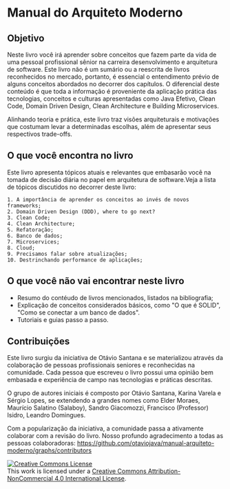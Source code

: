 # Manual do Arquiteto Moderno

## Objetivo

Neste livro você irá aprender sobre conceitos que fazem parte da vida de uma pessoal profissional sênior na carreira desenvolvimento e arquitetura de software. Este livro não é um sumário ou a reescrita de livros reconhecidos no mercado, portanto, é essencial o entendimento prévio de alguns conceitos abordados no decorrer dos capítulos. O diferencial deste conteúdo é que toda a informação é proveniente da aplicação prática das tecnologias, conceitos e culturas apresentadas como Java Efetivo, Clean Code, Domain Driven Design, Clean Architecture e Building Microservices. 

Alinhando teoria e prática, este livro traz visões arquiteturais e motivações que costumam levar a determinadas escolhas, além de apresentar seus respectivos trade-offs. 

## O que você encontra no livro

Este livro apresenta tópicos atuais e relevantes que embasarão você na tomada de decisão diária no papel em arquitetura de software.Veja a lista de tópicos discutidos no decorrer deste livro:

    1. A importância de aprender os conceitos ao invés de novos frameworks;
    2. Domain Driven Design (DDD), where to go next?
    3. Clean Code;
    4. Clean Architecture;
    5. Refatoração;
    6. Banco de dados;
    7. Microservices;
    8. Cloud;
    9. Precisamos falar sobre atualizações;
    10. Destrinchando performance de aplicações;

## O que você não vai encontrar neste livro

* Resumo do contéudo de livros mencionados, listados na bibliografia;
* Explicação de conceitos considerados básicos, como "O que é SOLID", "Como se conectar a um banco de dados". 
* Tutoriais e guias passo a passo. 


## Contribuições

Este livro surgiu da iniciativa de Otávio Santana e se materializou através da colaboração de pessoas profissionais seniores e reconhecidas na comunidade. Cada pessoa que escreveu o livro possui uma opinião bem embasada e experiência de campo nas tecnologias e práticas descritas. 

O grupo de autores iniciais é composto por Otávio Santana, Karina Varela e Sérgio Lopes, se extendendo a grandes nomes como Elder Moraes, Maurício Salatino (Salaboy), Sandro Giacomozzi, Francisco (Professor) Isidro, Leandro Domingues.

Com a popularização da iniciativa, a comunidade passa a ativamente colaborar com a revisão do livro. Nosso profundo agradecimento a todas as pessoas colaboradoras: https://github.com/otaviojava/manual-arquiteto-moderno/graphs/contributors



<a rel="license" href="http://creativecommons.org/licenses/by-nc/4.0/"><img alt="Creative Commons License" style="border-width:0" src="https://i.creativecommons.org/l/by-nc/4.0/88x31.png" /></a><br />This work is licensed under a <a rel="license" href="http://creativecommons.org/licenses/by-nc/4.0/">Creative Commons Attribution-NonCommercial 4.0 International License</a>.
